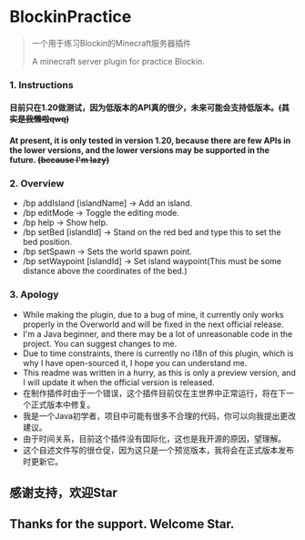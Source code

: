 # BlockinPractice

>一个用于练习Blockin的Minecraft服务器插件
>
>A minecraft server plugin for practice Blockin.

### 1. Instructions

#### 目前只在1.20做测试，因为低版本的API真的很少，未来可能会支持低版本。~~(其实是我懒啦qwq)~~
#### At present, it is only tested in version 1.20, because there are  few APIs in the lower versions, and the lower versions may be supported in the future. ~~(because I'm lazy)~~

### 2. Overview

 - /bp addIsland [islandName] → Add an island.
 - /bp editMode → Toggle the editing mode.
 - /bp help → Show help.
 - /bp setBed [islandId] → Stand on the red bed and type this to set the bed position.
 - /bp setSpawn → Sets the world spawn point.
 - /bp setWaypoint [islandId] → Set island waypoint(This must be some distance above the coordinates of the bed.)
 
### 3. Apology

 - While making the plugin, due to a bug of mine, it currently only works properly in the Overworld and will be fixed in the next official release.
 - I'm a Java beginner, and there may be a lot of unreasonable code in the project. You can suggest changes to me.
 - Due to time constraints, there is currently no i18n of this plugin, which is why I have open-sourced it, I hope you can understand me.
 - This readme was written in a hurry, as this is only a preview version, and I will update it when the official version is released.
 - 在制作插件时由于一个错误，这个插件目前仅在主世界中正常运行，将在下一个正式版本中修复。
 - 我是一个Java初学者，项目中可能有很多不合理的代码，你可以向我提出更改建议。
 - 由于时间关系，目前这个插件没有国际化，这也是我开源的原因，望理解。
 - 这个自述文件写的很仓促，因为这只是一个预览版本，我将会在正式版本发布时更新它。

## 感谢支持，欢迎Star
## Thanks for the support. Welcome Star.


